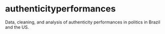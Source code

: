 # authenticityperformances
Data, cleaning, and analysis of authenticity performances in politics in Brazil and the US.
